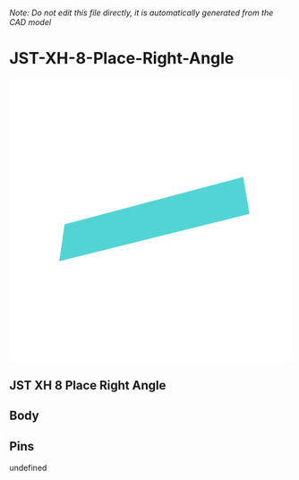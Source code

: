 ###### Note: Do not edit this file directly, it is automatically generated from the CAD model

# JST-XH-8-Place-Right-Angle

![](/project.svg)

## JST XH 8 Place Right Angle


## Body


## Pins


undefined


